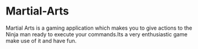 # Martial-Arts

Martial Arts is a gaming application which makes you to give actions to the Ninja man ready to execute your commands.Its a very enthusiastic game make use of it and have fun.
